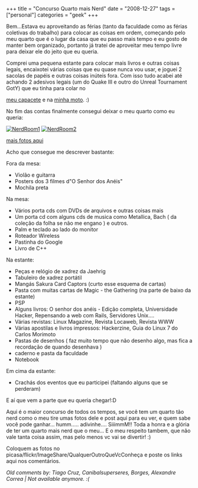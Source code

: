 +++
title = "Concurso Quarto mais Nerd"
date = "2008-12-27"
tags = ["personal"]
categories = "geek"
+++

Bem...Estava eu aproveitando as férias (tanto da faculdade como as
férias coletivas do trabalho) para colocar as coisas em ordem,
começando pelo meu quarto que é o lugar da casa que eu passo mais
tempo e eu gosto de manter bem organizado, portanto já tratei de
aproveitar meu tempo livre para deixar ele do jeito que eu queria.

Comprei uma pequena estante para colocar mais livros e outras coisas
legais, encaixotei várias coisas que eu quase nunca vou usar, e joguei
2 sacolas de papéis e outras coisas inúteis fora. Com isso tudo acabei
até achando 2 adesivos legais (um do Quake III e outro do Unreal
Tournament GotY) que eu tinha para colar no

[meu capacete](http://picasaweb.google.com/lh/photo/a-tiDhsHv5pIkSce68oH7w?feat=directlink "Adesivo do Unreal Tournament")
e na [minha moto](http://picasaweb.google.com/lh/photo/tif9whzrOfu3PdnDx-DRfg?feat=directlink "Adesivo do Quake III"). :)

No fim das contas finalmente consegui deixar o meu quarto como eu
queria:

[![NerdRoom1](/images/posts/quarto_nerd1.jpg "NerdRoom1")](http://picasaweb.google.com/Willian.molinari/QuartoNerd?feat=directlink "")
[![NerdRoom2](/images/posts/quarto_nerd2.jpg "NerdRoom2")](http://picasaweb.google.com/Willian.molinari/QuartoNerd?feat=directlink "")

[mais fotos aqui](http://picasaweb.google.com/Willian.molinari/QuartoNerd?feat=directlink "NerdRoom")[](http://pothix.com/blog/wp-content/uploads/2008/12/s7301132.jpg "")

Acho que consegue me descrever bastante:

Fora da mesa:

* Violão e guitarra
* Posters dos 3 filmes d"O Senhor dos Anéis"
* Mochila preta

Na mesa:

* Vários porta cds com DVDs de arquivos e outras coisas mais
* Um porta cd com alguns cds de musica como Metallica, Bach ( da coleção da folha se não me engano ) e outros.
* Palm e teclado ao lado do monitor
* Roteador Wireless
* Pastinha do Google
* Livro de C++

Na estante:

* Peças e relógio de xadrez da Jaehrig
* Tabuleiro de xadrez portátil
* Mangás Sakura Card Captors (curto esse esquema de cartas)
* Pasta com muitas cartas de Magic - the Gathering (na parte de baixo da estante)
* PSP
* Alguns livros: O senhor dos anéis - Edição completa, Universidade Hacker, Repensando a web com Rails, Servidores Unix....
* Várias revistas: Linux Magazine, Revista Locaweb, Revista WWW
* Várias apostilas e livros impressos: Hackerzine, Guia do Linux 7 do Carlos Morimoto
* Pastas de desenhos ( faz muito tempo que não desenho algo, mas fica a recordação de quando desenhava )
* caderno e pasta da faculdade
* Notebook

Em cima da estante:

* Crachás dos eventos que eu participei (faltando alguns que se perderam)

E aí que vem a parte que eu queria chegar!:D

Aqui é o maior concurso de todos os tempos, se você tem um quarto tão
nerd como o meu tire umas fotos dele e post aqui para eu ver, e quem
sabe você pode ganhar... humm..... adivinhe.... SiiimmM!! Toda a honra e
a glória de ter um quarto mais nerd que o meu... E o meu respeito
tambem, que não vale tanta coisa assim, mas pelo menos vc vai se
divertir! :)

Coloquem as fotos no picasa/flickr/ImageShare/QualquerOutroQueVcConheça e poste os links
aqui nos comentários.



_Old comments by: Tiago Cruz, Canibalsuperseres, Borges, Alexandre Correa | Not available anymore. :(_
